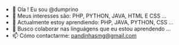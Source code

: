 - 👋 Ola ! Eu sou @dumprino
- 👀 Meus interesses são: PHP, PYTHON, JAVA, HTML E CSS ...
- 🌱 Actualmente estoy aprendiendo: PHP, JAVA, PYTHON, CSS ...
- 💞️ Busco colaborar nas linguágens que eu estou aprendendo ...
- 📫 Cómo contactarme: pandinhasmg@gmail.com

<!---
dumprino/dumprino is a ✨ special ✨ repository because its `README.md` (this file) appears on your GitHub profile.
You can click the Preview link to take a look at your changes.
--->
